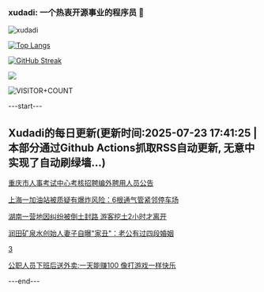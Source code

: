### xudadi: 一个热衷开源事业的程序员 👋

![xudadi](https://github-readme-stats-git-masterorgs-github-readme-stats-team.vercel.app/api?username=xudadi)

[![Top Langs](https://github-readme-stats.vercel.app/api/top-langs/?username=xudadi)](https://github.com/anuraghazra/github-readme-stats)

[![GitHub Streak](https://streak-stats.demolab.com?user=xudadi&locale=zh_Hans)](https://git.io/streak-stats)

![](https://raw.githubusercontent.com/xudadi/xudadi/main/assets/github-contribution-grid-snake.svg)

![VISITOR+COUNT](https://komarev.com/ghpvc/?username=xudadi&label=VISITOR+COUNT)


---start---

## Xudadi的每日更新(更新时间:2025-07-23 17:41:25 | 本部分通过Github Actions抓取RSS自动更新, 无意中实现了自动刷绿墙...)

[重庆市人事考试中心考核招聘编外聘用人员公告](https://www.gongkaoleida.com/article/2526785)

[上海一加油站被质疑有爆炸风险：6根通气管紧邻停车场](https://m.163.com/news/article/K53N9FOS055040N3.html)

[湖南一营地因纠纷被倒土封路 游客挖土2小时才离开](https://m.163.com/news/article/K53SD7PG0534P59R.html)

[润田矿泉水创始人妻子自曝"家丑"：老公有过四段婚姻](https://m.163.com/news/article/K53RH7LI051492T3.html)

[3](https://m.163.com/touch/news/sub/domestic)

[公职人员下班后送外卖:一天能赚100 像打游戏一样快乐](https://m.163.com/news/article/K536256S0514D3UH.html)

---end---
